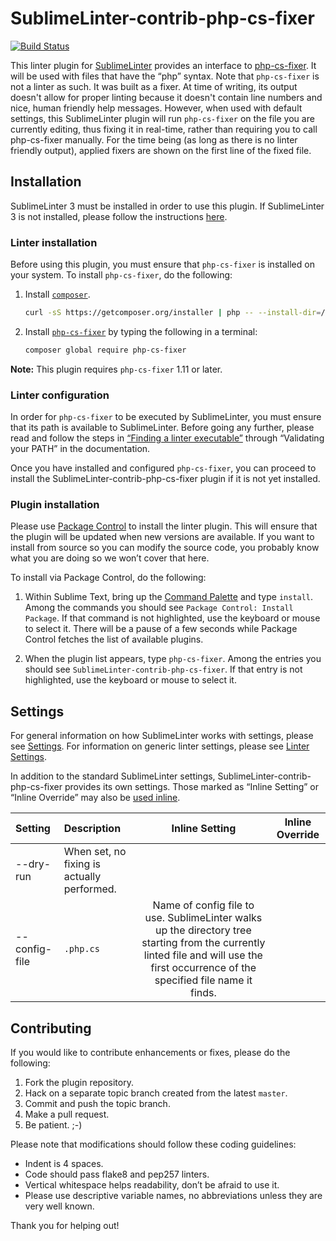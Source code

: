 SublimeLinter-contrib-php-cs-fixer
================================

[![Build Status](https://travis-ci.org/SublimeLinter/SublimeLinter-contrib-php-cs-fixer.svg?branch=master)](https://travis-ci.org/SublimeLinter/SublimeLinter-contrib-php-cs-fixer)

This linter plugin for [SublimeLinter][docs] provides an interface to [php-cs-fixer](https://github.com/FriendsOfPHP/PHP-CS-Fixer). It will be used with files that have the “php” syntax.
Note that `php-cs-fixer` is not a linter as such. It was built as a fixer.
At time of writing, its output doesn't allow for proper linting because it doesn't contain line numbers and nice, human friendly help messages.
However, when used with default settings, this SublimeLinter plugin will run `php-cs-fixer` on the file you are currently editing, thus fixing it in real-time, rather than requiring you to call php-cs-fixer manually.
For the time being (as long as there is no linter friendly output), applied fixers are shown on the first line of the fixed file.

## Installation
SublimeLinter 3 must be installed in order to use this plugin. If SublimeLinter 3 is not installed, please follow the instructions [here][installation].

### Linter installation
Before using this plugin, you must ensure that `php-cs-fixer` is installed on your system. To install `php-cs-fixer`, do the following:

1. Install [`composer`](https://getcomposer.org/).
   ```sh
   curl -sS https://getcomposer.org/installer | php -- --install-dir=/usr/local/bin --filename=composer
   ```

2. Install [`php-cs-fixer`](https://github.com/FriendsOfPHP/PHP-CS-Fixer) by typing the following in a terminal:
   ```sh
   composer global require php-cs-fixer
   ```


**Note:** This plugin requires `php-cs-fixer` 1.11 or later.

### Linter configuration
In order for `php-cs-fixer` to be executed by SublimeLinter, you must ensure that its path is available to SublimeLinter. Before going any further, please read and follow the steps in [“Finding a linter executable”](http://sublimelinter.readthedocs.org/en/latest/troubleshooting.html#finding-a-linter-executable) through “Validating your PATH” in the documentation.

Once you have installed and configured `php-cs-fixer`, you can proceed to install the SublimeLinter-contrib-php-cs-fixer plugin if it is not yet installed.

### Plugin installation
Please use [Package Control][pc] to install the linter plugin. This will ensure that the plugin will be updated when new versions are available. If you want to install from source so you can modify the source code, you probably know what you are doing so we won’t cover that here.

To install via Package Control, do the following:

1. Within Sublime Text, bring up the [Command Palette][cmd] and type `install`. Among the commands you should see `Package Control: Install Package`. If that command is not highlighted, use the keyboard or mouse to select it. There will be a pause of a few seconds while Package Control fetches the list of available plugins.

1. When the plugin list appears, type `php-cs-fixer`. Among the entries you should see `SublimeLinter-contrib-php-cs-fixer`. If that entry is not highlighted, use the keyboard or mouse to select it.

## Settings
For general information on how SublimeLinter works with settings, please see [Settings][settings]. For information on generic linter settings, please see [Linter Settings][linter-settings].

In addition to the standard SublimeLinter settings, SublimeLinter-contrib-php-cs-fixer provides its own settings. Those marked as “Inline Setting” or “Inline Override” may also be [used inline][inline-settings].

|Setting|Description|Inline Setting|Inline Override|
|:------|:----------|:------------:|:-------------:|
|--dry-run|When set, no fixing is actually performed.|||
|--config-file|`.php.cs`|Name of config file to use. SublimeLinter walks up the directory tree starting from the currently linted file and will use the first occurrence of the specified file name it finds.||

## Contributing
If you would like to contribute enhancements or fixes, please do the following:

1. Fork the plugin repository.
1. Hack on a separate topic branch created from the latest `master`.
1. Commit and push the topic branch.
1. Make a pull request.
1. Be patient.  ;-)

Please note that modifications should follow these coding guidelines:

- Indent is 4 spaces.
- Code should pass flake8 and pep257 linters.
- Vertical whitespace helps readability, don’t be afraid to use it.
- Please use descriptive variable names, no abbreviations unless they are very well known.

Thank you for helping out!

[docs]: http://sublimelinter.readthedocs.org
[installation]: http://sublimelinter.readthedocs.org/en/latest/installation.html
[locating-executables]: http://sublimelinter.readthedocs.org/en/latest/usage.html#how-linter-executables-are-located
[pc]: https://sublime.wbond.net/installation
[cmd]: http://docs.sublimetext.info/en/sublime-text-3/extensibility/command_palette.html
[settings]: http://sublimelinter.readthedocs.org/en/latest/settings.html
[linter-settings]: http://sublimelinter.readthedocs.org/en/latest/linter_settings.html
[inline-settings]: http://sublimelinter.readthedocs.org/en/latest/settings.html#inline-settings
